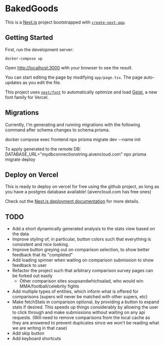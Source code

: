 # BakedGoods

This is a [Next.js](https://nextjs.org) project bootstrapped with [`create-next-app`](https://nextjs.org/docs/app/api-reference/cli/create-next-app).

## Getting Started

First, run the development server:

`docker-compose up`

Open [http://localhost:3000](http://localhost:3000) with your browser to see the result.

You can start editing the page by modifying `app/page.tsx`. The page auto-updates as you edit the file.

This project uses [`next/font`](https://nextjs.org/docs/app/building-your-application/optimizing/fonts) to automatically optimize and load [Geist](https://vercel.com/font), a new font family for Vercel.

## Migrations

Currently, I'm generating and running migrations with the following command after schema changes to schema.prisma.

docker compose exec frontend npx prisma migrate dev --name init

To apply generated  to the remote DB:
DATABASE_URL="mydbconnectionstring.aivencloud.com" npx prisma migrate deploy


## Deploy on Vercel

This is ready to deploy on vercel for free using the github project, as long as you have a postgres database available! (aivencloud.com has free ones)

Check out the [Next.js deployment documentation](https://nextjs.org/docs/app/building-your-application/deploying) for more details.


## TODO

* Add a short dynamically generated analysis to the stats view based on the data
* Improve styling of, in particular, button colors such that everything is consistent and nice looking.
* Improve button greying out on comparison selection, to show better feedback that its "completed"
* Add loading spinner when waiting on comparison submission to show feedback to user
* Refactor the project such that arbitrary comparison survey pages can be forked out easily
    * Other comparison sites soupsandwhichsalad, who would win MMA/football/celebrity fights
* Add multiple types of entities, which inform what is offered for comparisons (supers will never be matched with other supers, etc)
* Make fetchStats in comparison optional, by providing a button to expand stats if desired. This speeds up things considerably by allowing the user to click through and make submissions without waiting on any api requests. (Will need to remove comparisons from the local cache as they are answered to prevent duplicates since we won't be reading what we are writing in that case)
* Add skip button
* Add keyboard shortcuts